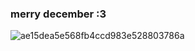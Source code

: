 ### merry december :3

![ae15dea5e568fb4ccd983e528803786a](https://user-images.githubusercontent.com/111450445/206623136-6a70a03b-7952-4f57-943e-f25b0831faa3.jpg)

